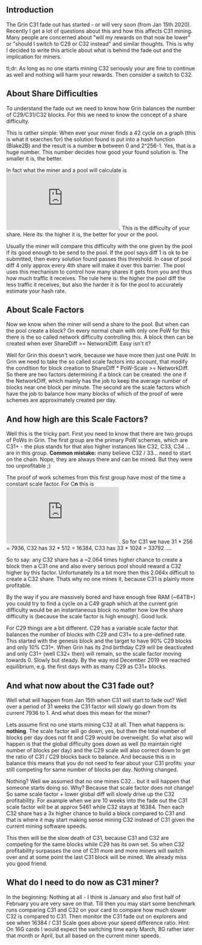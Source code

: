 ## Introduction

The Grin C31 fade out has started - or will very soon (from Jan 15th 2020). Recently I get a lot of questions about this and how this affects C31 mining. Many people are concerned about "will my rewards on that now be lower" or "should I switch to C29 or C32 instead" and similar thoughts. This is why I decided to write this article about what is behind the fade out and the implication for miners. 

tl;dr: As long as no one starts mining C32 seriously your are fine to continue as well and nothing will harm your rewards. Then consider a switch to C32.

## About Share Difficulties
To understand the fade out we need to know how Grin balances the number of C29/C31/C32 blocks. For this we need to know the concept of a share difficulty. 

This is rather simple: When ever your miner finds a 42 cycle on a graph (this is what it searches for) the solution found is put into a hash function (Blake2B) and the result is a number **n** between 0 and 2^256-1. Yes, that is a huge number. This number decides how good your found solution is. The smaller it is, the better.

In fact what the miner and a pool will calculate is ![**d** = 2^256 / **n**](https://latex.codecogs.com/gif.latex?d%20%3D%20%5Cfrac%7B2%5E%7B256%7D%7D%7Bn%7D). This is the difficulty of your share. Here its: the higher it is, the better for your or the pool.

Usually the miner will compare this difficulty with the one given by the pool if its good enough to be send to the pool. If the pool says diff 1 is ok to be submitted, then every solution found passes this threshold. In case of pool diff 4 only approx every 4th share will make it over this barrier. The pool uses this mechanism to control how many shares it gets from you and thus how much traffic it receives. The rule here is: the higher the pool diff the less traffic it receives, but also the harder it is for the pool to accurately estimate your hash rate.   

## About Scale Factors
Now we know when the miner will send a share to the pool. But when can the pool create a block? On every normal chain with only one PoW for this there is the so called network difficulty controlling this. A block then can be created when ever ShareDiff >= NetworkDiff. Easy isn't it?

Well for Grin this doesn't work, because we have more then just one PoW. In Grin we need to take the so called scale factors into account, that modify the condition for block creation to  ShareDiff \* PoW-Scale >= NetworkDiff. So there are two factors determining if a block can be created: the one if the NetworkDiff, which mainly has the job to keep the average number of blocks near one block per minute. The second are the scale factors which have the job to balance how many blocks of which of the proof of were schemes are approximately created per day.

## And how high are this Scale Factors?
Well this is the tricky part. First you need to know that there are two groups of PoWs in Grin. The first group are the primary PoW schemes, which are C31+ - the plus stands for that also higher instances like C32, C33, C34 ... are in this group. **Common mistake:** many believe C32 / 33... need to start on the chain. Nope, they are always there and can be mined. But they were too unprofitable ;)

The proof of work schemes from this first group have most of the time a constant scale factor. For C**n** this is ![n * 2^(n-23)](https://latex.codecogs.com/gif.latex?n%20%5Ccdot%202%5E%7Bn-23%7D). So for C31 we have 31 \* 256 = 7936, C32 has 32 \* 512 = 16384, C33 has 33 \* 1024 = 33792 ....

So to say: any C32 share has a ~2.064 times higher chance to create a block then a C31 one and also every serious pool should reward a C32 higher by this factor. Unfortunately its a bit more then this 2.064x difficult to create a C32 share. Thats why no one mines it, because C31 is plainly more profitable.

By the way if you are massively bored and have enough free RAM (~64TB+) you could try to find a cycle on a C49 graph which at the current grin difficulty would be an instantaneous block no matter how low the share difficulty is (because the scale factor is high enough). Good luck.

For C29 things are a bit different. C29 has a variable scale factor that balances the number of blocks with C29 and C31+ to a pre-defined rate. This started with the genesis block and the target to have 90% C29 blocks and only 10% C31+. When Grin has its 2nd birthday C29 will be deactivated and only C31+ (well C32+ then) will remain, so the scale factor moving towards 0. Slowly but steady. By the way mid December 2019 we reached equilibrium, e.g. the first days with as many C29 as C31+ blocks. 

## And what now about the C31 fade out?
Well what will happen from Jan 15th when C31 will start to fade out? Well over a period of 31 weeks the C31 factor will slowly go down from its current 7936 to 1. And what does this mean for the miner?

Lets assume first no one starts mining C32 at all. Then what happens is: **nothing**. The scale factor will go down, yes, but then the total number of blocks per day does not fit and C29 would be overweight. So what also will happen is that the global difficulty goes down as well (to maintain right number of blocks per day) and the C29 scale will also correct down to get the ratio of C31 / C29 blocks back to balance. And because this is in balance this means that you do not need to fear about your C31 profits: your still competing for same number of blocks per day. Nothing changed.

Nothing? Well we assumed that no one mines C32... but it will happen that someone starts doing so. Why? Because that scale factor does not change! So same scale factor + lower global diff will slowly drive up the C32 profitability. For example when we are 10 weeks into the fade out the C31 scale factor will be at approx 5461 while C32 stays at 16384. Then each C32 share has a 3x higher chance to build a block compared to C31 and that is where it may start making sense mining C32 instead of C31 given the current mining software speeds. 

This then will be the slow death of C31, because C31 and C32 are competing for the same blocks while C29 has its own set. So when C32 profitability surpasses the one of C31 more and more miners will switch over and at some point the last C31 block will be mined. We already miss you good friend.

## What do I need to do now as C31 miner?
In the beginning: Nothing at all - I think is January and also first half of February you are very save on that. Till then you may start some benchmark runs comparing C31 and C32 on your card to compare how much slower C32 is compared to C31. Then monitor the C31 fade out on explorers and see when 16384 / C31 Scale goes above your speed difference ratio. Hint: On 16G cards I would expect the switching time early March, 8G rather later that month or April, but all based on the current miner speeds.  


   